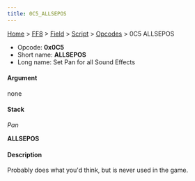 ```yaml
---
title: 0C5_ALLSEPOS
---
```


[Home](../../../../index.md) > [FF8](../../../../FF8.md) > [Field](../../../Field.md) > [Script](../../Script.md) > [Opcodes](../Opcodes.md) > 0C5 ALLSEPOS

-   Opcode: **0x0C5**
-   Short name: **ALLSEPOS**
-   Long name: Set Pan for all Sound Effects

#### Argument

none

#### Stack

  
*Pan*

**ALLSEPOS**

#### Description

Probably does what you'd think, but is never used in the game.
